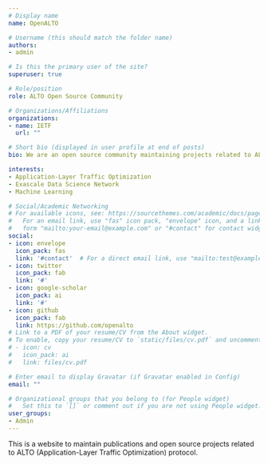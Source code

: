 ```yaml
---
# Display name
name: OpenALTO

# Username (this should match the folder name)
authors:
- admin

# Is this the primary user of the site?
superuser: true

# Role/position
role: ALTO Open Source Community

# Organizations/Affiliations
organizations:
- name: IETF
  url: ""

# Short bio (displayed in user profile at end of posts)
bio: We are an open source community maintaining projects related to ALTO (Application-Layer Traffic Optimization).

interests:
- Application-Layer Traffic Optimization
- Exascale Data Science Network
- Machine Learning

# Social/Academic Networking
# For available icons, see: https://sourcethemes.com/academic/docs/page-builder/#icons
#   For an email link, use "fas" icon pack, "envelope" icon, and a link in the
#   form "mailto:your-email@example.com" or "#contact" for contact widget.
social:
- icon: envelope
  icon_pack: fas
  link: '#contact'  # For a direct email link, use "mailto:test@example.org".
- icon: twitter
  icon_pack: fab
  link: '#'
- icon: google-scholar
  icon_pack: ai
  link: '#'
- icon: github
  icon_pack: fab
  link: https://github.com/openalto
# Link to a PDF of your resume/CV from the About widget.
# To enable, copy your resume/CV to `static/files/cv.pdf` and uncomment the lines below.
# - icon: cv
#   icon_pack: ai
#   link: files/cv.pdf

# Enter email to display Gravatar (if Gravatar enabled in Config)
email: ""

# Organizational groups that you belong to (for People widget)
#   Set this to `[]` or comment out if you are not using People widget.
user_groups:
- Admin
---
```


This is a website to maintain publications and open source projects related
to ALTO (Application-Layer Traffic Optimization) protocol.
